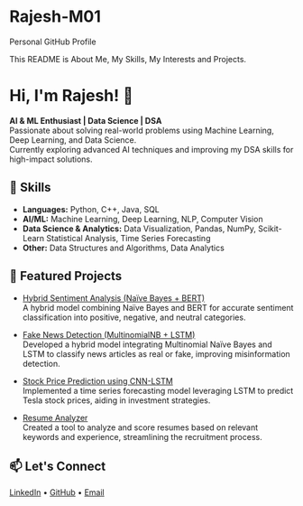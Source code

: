 # Rajesh-M01
Personal GitHub Profile 

This README is About Me, My Skills, My Interests and Projects.

# Hi, I'm Rajesh! 👋  

**AI & ML Enthusiast | Data Science | DSA**  
Passionate about solving real-world problems using Machine Learning, Deep Learning, and Data Science.  
Currently exploring advanced AI techniques and improving my DSA skills for high-impact solutions.  

## 🚀 Skills  
- **Languages:** Python, C++, Java, SQL
- **AI/ML:** Machine Learning, Deep Learning, NLP, Computer Vision
- **Data Science & Analytics:** Data Visualization, Pandas, NumPy, Scikit-Learn Statistical Analysis, Time Series Forecasting  
- **Other:** Data Structures and Algorithms, Data Analytics  
 

## 📌 Featured Projects  
- [Hybrid Sentiment Analysis (Naïve Bayes + BERT)](https://github.com/Rajesh-M01/Sentiment-Analysis-WAP)  
A hybrid model combining Naïve Bayes and BERT for accurate sentiment classification into positive, negative, and neutral categories.

- [Fake News Detection (MultinomialNB + LSTM)](https://github.com/Rajesh-M01/Fake-News-Prediction-MultinomalNB-LSTM)  
Developed a hybrid model integrating Multinomial Naïve Bayes and LSTM to classify news articles as real or fake, improving misinformation detection.

- [Stock Price Prediction using CNN-LSTM](https://github.com/Rajesh-M01/Stock-Price-Prediction-CNN-LSTM)  
Implemented a time series forecasting model leveraging LSTM to predict Tesla stock prices, aiding in investment strategies.

- [Resume Analyzer](https://github.com/Rajesh-M01/Resume-Keyword-Match-)  
Created a tool to analyze and score resumes based on relevant keywords and experience, streamlining the recruitment process.




## 📫 Let's Connect  
[LinkedIn](https://www.linkedin.com/in/rajesh-m-a42539317/) • [GitHub](https://github.com/Rajesh-M01) • [Email](imrajeshm0405@gmail.com)  

